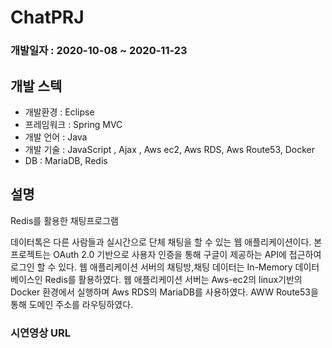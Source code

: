 # ChatPRJ
 
### 개발일자 : 2020-10-08 ~ 2020-11-23    
## 개발 스텍  

  - 개발환경 : Eclipse
  - 프레임워크 : Spring MVC
  - 개발 언어 : Java
  - 개발 기술 : JavaScript , Ajax , Aws ec2, Aws RDS, Aws Route53, Docker
  - DB : MariaDB, Redis
  
## 설명  
Redis를 활용한 채팅프로그램

데이터톡은 다른 사람들과 실시간으로 단체 채팅을 할 수 있는 웹 애플리케이션이다.
본 프로젝트는 OAuth 2.0 기반으로 사용자 인증을 통해 구글이 제공하는 API에 접근하여 로그인 할 수 있다.
웹 애플리케이션 서버의 채팅방,채팅 데이터는 In-Memory 데이터베이스인 Redis를 활용하였다. 
웹 애플리케이션 서버는 Aws-ec2의 linux기반의 Docker 환경에서 실행하며 Aws RDS의 MariaDB를 사용하였다.
AWW Route53을 통해 도메인 주소를 라우팅하였다.

### 시연영상 URL
> 


